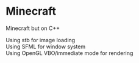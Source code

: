 # Minecraft
Minecraft but on C++

Using stb for image loading <br />
Using SFML for window system <br />
Using OpenGL VBO/immediate mode for rendering <br />

